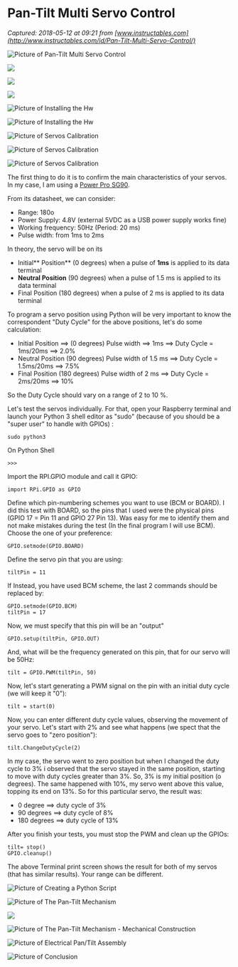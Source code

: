 # Pan-Tilt Multi Servo Control

_Captured: 2018-05-12 at 09:21 from [www.instructables.com](http://www.instructables.com/id/Pan-Tilt-Multi-Servo-Control/)_

![Picture of Pan-Tilt Multi Servo Control](https://cdn.instructables.com/FHO/ODR6/JD4UKK52/FHOODR6JD4UKK52.LARGE.jpg?auto=webp&width=933)

![](https://media.giphy.com/media/xUNd9UtMEln59wKF0I/giphy.gif?raw=true)

![](http://www.thebox.myzen.co.uk/Tutorial/Media/PWMan.gif?raw=true)

![](https://exploreembedded.com/wiki/images/5/54/0_LPC1768_PWM.gif?raw=true)

![Picture of Installing the Hw](https://cdn.instructables.com/FUE/WELT/JD4UKPJK/FUEWELTJD4UKPJK.LARGE.jpg?auto=webp&width=565)

![Picture of Installing the Hw](https://cdn.instructables.com/FNI/A41P/JDF24UHT/FNIA41PJDF24UHT.LARGE.jpg?auto=webp&width=635&crop=3:2)

![Picture of Servos Calibration](https://cdn.instructables.com/FFX/O5MO/JD4UL101/FFXO5MOJD4UL101.LARGE.jpg?auto=webp&width=837&crop=3:2)

![Picture of Servos Calibration](https://cdn.instructables.com/FAZ/EXCZ/JD4UKXUT/FAZEXCZJD4UKXUT.LARGE.jpg?auto=webp&width=363&crop=3:2)

![Picture of Servos Calibration](https://cdn.instructables.com/FDY/VQQI/JD4UKXQL/FDYVQQIJD4UKXQL.LARGE.jpg?auto=webp&width=363)

The first thing to do it is to confirm the main characteristics of your servos. In my case, I am using a [ Power Pro SG90](http://akizukidenshi.com/download/ds/towerpro/SG90.pdf).

From its datasheet, we can consider:

  * Range: 180o 
  * Power Supply: 4.8V (external 5VDC as a USB power supply works fine) 
  * Working frequency: 50Hz (Period: 20 ms) 
  * Pulse width: from 1ms to 2ms

In theory, the servo will be on its

  * Initial** Position** (0 degrees) when a pulse of **1ms** is applied to its data terminal 
  * **Neutral Position** (90 degrees) when a pulse of 1.5 ms is applied to its data terminal 
  * Final Position (180 degrees) when a pulse of 2 ms is applied to its data terminal

To program a servo position using Python will be very important to know the correspondent "Duty Cycle" for the above positions, let's do some calculation:

  * Initial Position ==> (0 degrees) Pulse width ==> 1ms ==> Duty Cycle = 1ms/20ms ==> 2.0% 
  * Neutral Position (90 degrees) Pulse width of 1.5 ms ==> Duty Cycle = 1.5ms/20ms ==> 7.5% 
  * Final Position (180 degrees) Pulse width of 2 ms ==> Duty Cycle = 2ms/20ms ==> 10%

So the Duty Cycle should vary on a range of 2 to 10 %.

Let's test the servos individually. For that, open your Raspberry terminal and launch your Python 3 shell editor as "sudo" (because of you should be a "super user" to handle with GPIOs) :
    
    
    sudo python3

On Python Shell
    
    
    >>>

Import the RPI.GPIO module and call it GPIO:
    
    
    import RPi.GPIO as GPIO

Define which pin-numbering schemes you want to use (BCM or BOARD). I did this test with BOARD, so the pins that I used were the physical pins (GPIO 17 = Pin 11 and GPIO 27 Pin 13). Was easy for me to identify them and not make mistakes during the test (In the final program I will use BCM). Choose the one of your preference:
    
    
    GPIO.setmode(GPIO.BOARD)

Define the servo pin that you are using:
    
    
    tiltPin = 11

If Instead, you have used BCM scheme, the last 2 commands should be replaced by:
    
    
    GPIO.setmode(GPIO.BCM)
    tiltPin = 17 

Now, we must specify that this pin will be an "output"
    
    
    GPIO.setup(tiltPin, GPIO.OUT)

And, what will be the frequency generated on this pin, that for our servo will be 50Hz:
    
    
    tilt = GPIO.PWM(tiltPin, 50)

Now, let's start generating a PWM signal on the pin with an initial duty cycle (we will keep it "0"):
    
    
    tilt = start(0)

Now, you can enter different duty cycle values, observing the movement of your servo. Let's start with 2% and see what happens (we spect that the servo goes to "zero position"):
    
    
    tilt.ChangeDutyCycle(2)

In my case, the servo went to zero position but when I changed the duty cycle to 3% i observed that the servo stayed in the same position, starting to move with duty cycles greater than 3%. So, 3% is my initial position (o degrees). The same happened with 10%, my servo went above this value, topping its end on 13%. So for this particular servo, the result was:

  * 0 degree ==> duty cycle of 3% 
  * 90 degrees ==> duty cycle of 8% 
  * 180 degrees ==> duty cycle of 13%

After you finish your tests, you must stop the PWM and clean up the GPIOs:
    
    
    tilt= stop()
    GPIO.cleanup()

The above Terminal print screen shows the result for both of my servos (that has similar results). Your range can be different.

![Picture of Creating a Python Script](https://cdn.instructables.com/FXO/EDGX/JD4UL8SL/FXOEDGXJD4UL8SL.LARGE.jpg?auto=webp&width=518)

![Picture of The Pan-Tilt Mechanism](https://cdn.instructables.com/FF8/XOHC/JD4UKY55/FF8XOHCJD4UKY55.LARGE.jpg?auto=webp)

![](https://images-na.ssl-images-amazon.com/images/I/614VTuvOsEL._SL1100_.jpg?raw=true)

![Picture of The Pan-Tilt Mechanism - Mechanical Construction](https://cdn.instructables.com/FOV/EZFB/JD4UKN3Q/FOVEZFBJD4UKN3Q.LARGE.jpg?auto=webp&width=525)

![Picture of Electrical Pan/Tilt Assembly](https://cdn.instructables.com/FOS/OAT2/JD4UKPKI/FOSOAT2JD4UKPKI.LARGE.jpg?auto=webp&width=933)

![Picture of Conclusion](https://cdn.instructables.com/FXP/MBMJ/JC0U8FVB/FXPMBMJJC0U8FVB.LARGE.jpg?auto=webp&width=607)
